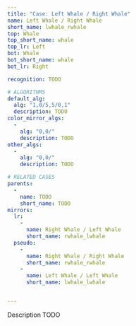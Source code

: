 ```yaml
---
title: "Case: Left Whale / Right Whale"
name: Left Whale / Right Whale
short_name: lwhale_rwhale
top: Whale
top_short_name: whale
top_lr: Left
bot: Whale
bot_short_name: whale
bot_lr: Right

recognition: TODO

# ALGORITHMS
default_alg:
  alg: "1,0/5,5/0,1"
  description: TODO
color_mirror_algs:
  -
    alg: "0,0/"
    description: TODO
other_algs:
  -
    alg: "0,0/"
    description: TODO

# RELATED CASES
parents:
  -
    name: TODO
    short_name: TODO
mirrors:
  lr:
    -
      name: Right Whale / Left Whale
      short_name: rwhale_lwhale
  pseudo:
    -
      name: Right Whale / Right Whale
      short_name: rwhale_rwhale
    -
      name: Left Whale / Left Whale
      short_name: lwhale_lwhale


---
```


Description TODO

